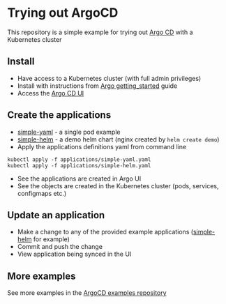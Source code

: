 # Trying out ArgoCD
This repository is a simple example for trying out [Argo CD](https://argo-cd.readthedocs.io/) with a Kubernetes cluster

## Install
- Have access to a Kubernetes cluster (with full admin privileges)
- Install with instructions from [Argo getting_started](https://argo-cd.readthedocs.io/en/stable/getting_started/) guide
- Access the [Argo CD UI](https://argo-cd.readthedocs.io/en/stable/getting_started/#3-access-the-argo-cd-api-server)

## Create the applications 
- [simple-yaml](apps/simple-yaml) - a single pod example
- [simple-helm](apps/simple-helm) - a demo helm chart (nginx created by `helm create demo`)
- Apply the applications definitions yaml from command line
```shell
kubectl apply -f applications/simple-yaml.yaml
kubectl apply -f applications/simple-helm.yaml
```
- See the applications are created in Argo UI
- See the objects are created in the Kubernetes cluster (pods, services, configmaps etc.)

## Update an application
- Make a change to any of the provided example applications ([simple-helm](apps/simple-helm) for example)
- Commit and push the change
- View application being synced in the UI

## More examples
See more examples in the [ArgoCD examples repository](https://github.com/argoproj/argocd-example-apps)

